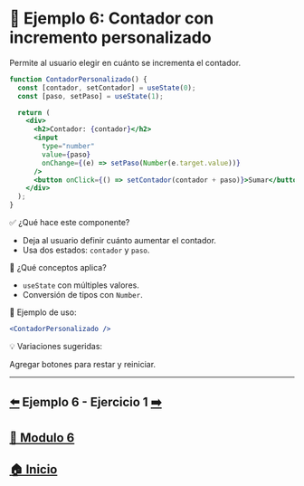 # 🧪 Ejemplo 6: Contador con incremento personalizado

Permite al usuario elegir en cuánto se incrementa el contador.

```jsx
function ContadorPersonalizado() {
  const [contador, setContador] = useState(0);
  const [paso, setPaso] = useState(1);

  return (
    <div>
      <h2>Contador: {contador}</h2>
      <input
        type="number"
        value={paso}
        onChange={(e) => setPaso(Number(e.target.value))}
      />
      <button onClick={() => setContador(contador + paso)}>Sumar</button>
    </div>
  );
}
```

✅ ¿Qué hace este componente?

* Deja al usuario definir cuánto aumentar el contador.
* Usa dos estados: `contador` y `paso`.

🧠 ¿Qué conceptos aplica?

* `useState` con múltiples valores.
* Conversión de tipos con `Number`.

📌 Ejemplo de uso:

```jsx
<ContadorPersonalizado />
```

💡 Variaciones sugeridas:

Agregar botones para restar y reiniciar.

---

## [⬅️](../Ejemplos/Ejemplo_6.md) Ejemplo 6 - Ejercicio 1 [➡️](../Ejercicios/Ejercicio_1.md)

## [📄 Modulo 6](../Modulo_6.md) 

## [🏠 Inicio](../../README.md) 
